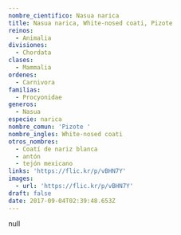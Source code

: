 ```yaml
---
nombre_cientifico: Nasua narica
title: Nasua narica, White-nosed coati, Pizote 
reinos:
  - Animalia
divisiones:
  - Chordata
clases:
  - Mammalia
ordenes:
  - Carnivora
familias:
  - Procyonidae
generos:
  - Nasua
especie: narica
nombre_comun: 'Pizote '
nombre_ingles: White-nosed coati
otros_nombres:
  - Coatí de nariz blanca
  - antón
  - tejón mexicano
links: 'https://flic.kr/p/vBHN7Y'
images:
  - url: 'https://flic.kr/p/vBHN7Y'
draft: false
date: 2017-09-04T02:39:48.653Z
---
```

null
